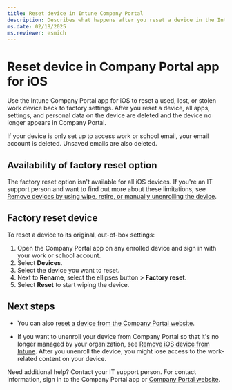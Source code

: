 ```yaml
---
title: Reset device in Intune Company Portal
description: Describes what happens after you reset a device in the Intune Company Portal app for iOS and includes the steps for how to do it.
ms.date: 02/18/2025
ms.reviewer: esmich
---
```



# Reset device in Company Portal app for iOS

Use the Intune Company Portal app for iOS to reset a used, lost, or stolen work device back to factory settings. After you reset a device, all apps, settings, and personal data on the device are deleted and the device no longer appears in Company Portal.

If your device is only set up to access work or school email, your email account is deleted. Unsaved emails are also deleted.

## Availability of factory reset option

The factory reset option isn't available for all iOS devices. If you're an IT support person and want to find out more about these limitations, see [Remove devices by using wipe, retire, or manually unenrolling the device](/mem/intune-service/remote-actions/devices-wipe).

## Factory reset device
To reset a device to its original, out-of-box settings:

1. Open the Company Portal app on any enrolled device and sign in with your work or school account.
2. Select **Devices**.
3. Select the device you want to reset.
4. Next to **Rename**, select the ellipses button > **Factory reset**.
5. Select **Reset** to start wiping the device.

## Next steps

* You can also [reset a device from the Company Portal website](reset-device-company-portal-website.md).

* If you want to unenroll your device from Company Portal so that it's no longer managed by your organization, see [Remove iOS device from Intune](unenroll-your-device-from-intune-ios.md). After you unenroll the device, you might lose access to the work-related content on your device.

 Need additional help? Contact your IT support person. For contact information, sign in to the Company Portal app or [Company Portal website](https://go.microsoft.com/fwlink/?linkid=2010980).
